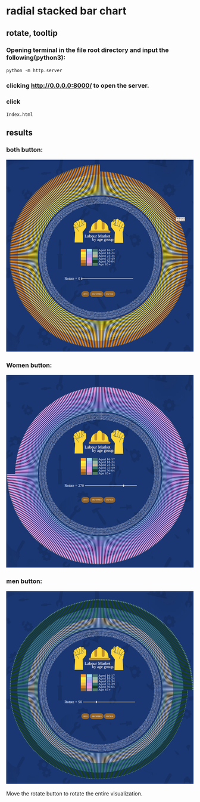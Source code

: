 # radial stacked bar chart

## rotate, tooltip

### Opening terminal in the file root directory and input the following(python3):
```
python -m http.server
```
### clicking http://0.0.0.0:8000/ to open the server.
### click 
```
Index.html
```

## results

### both button:

![image](Screenshot_1.png)

### Women button:

![image](Screenshot_2.png)

### men button:

![image](Screenshot_3.png)

 Move the rotate button to rotate the entire visualization.
